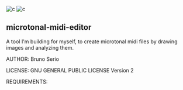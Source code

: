 ![c](https://img.shields.io/badge/C-00599C?style=for-the-badge&logo=c&logoColor=white) ![c](https://img.shields.io/badge/Python-FFD43B?style=for-the-badge&logo=python&logoColor=blue)
## microtonal-midi-editor
A tool I'm building for myself, to create microtonal midi files by drawing images and analyzing them.

AUTHOR:
        Bruno Serio

LICENSE:
        GNU GENERAL PUBLIC LICENSE Version 2

REQUIREMENTS:
        
